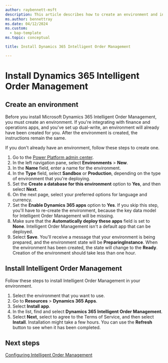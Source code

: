 ```yaml
---
author: raybennett-msft
description: This article describes how to create an environment and install Intelligent Order Management as a standalone application.
ms.author: bennettray
ms.date: 04/12/2024
ms.custom: 
  - bap-template
ms.topic: conceptual

title: Install Dynamics 365 Intelligent Order Management

---
```


# Install Dynamics 365 Intelligent Order Management

## Create an environment

Before you install Microsoft Dynamics 365 Intelligent Order Management, you must create an environment. If you're integrating with finance and operations apps, and you've set up dual-write, an environment will already have been created for you. After the environment is created, the instructions remain the same.

If you don't already have an environment, follow these steps to create one.

1. Go to the [Power Platform admin center](https://admin.powerplatform.microsoft.com).
2. In the left navigation pane, select **Environments** \> **New**.
3. In the **Name** field, enter a name for the environment.
4. In the **Type** field, select **Sandbox** or **Production**, depending on the type of environment that you're deploying.
5. Set the **Create a database for this environment** option to **Yes**, and then select **Next**.
6. On the next page, select your preferred options for language and currency.
7. Set the **Enable Dynamics 365 apps** option to **Yes**. If you skip this step, you'll have to re-create the environment, because the key data model for Intelligent Order Management will be missing.
8. Make sure that the **Automatically deploy these apps** field is set to **None**. Intelligent Order Management isn't a default app that can be deployed.
9. Select **Save**. You'll receive a message that your environment is being prepared, and the environment state will be **PreparingInstance**. When the environment has been created, the state will change to the **Ready**. Creation of the environment should take less than one hour.

## Install Intelligent Order Management

Follow these steps to install Intelligent Order Management in your environment.

1. Select the environment that you want to use.
2. Go to **Resources** \> **Dynamics 365 Apps**.
3. Select **Install app**.
4. In the list, find and select **Dynamics 365 Intelligent Order Management**.
5. Select **Next**, select to agree to the Terms of Service, and then select **Install**. Installation might take a few hours. You can use the **Refresh** button to see when it has been completed.

## Next steps

[Configuring Intelligent Order Management](setup.md)
